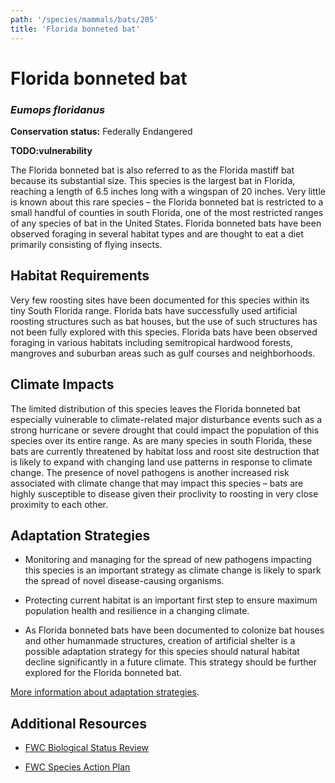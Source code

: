 ```yaml
---
path: '/species/mammals/bats/205'
title: 'Florida bonneted bat'
---
```


# Florida bonneted bat
### *Eumops floridanus*



**Conservation status:** Federally Endangered

**TODO:vulnerability**

The Florida bonneted bat is also referred to as the Florida mastiff bat because its substantial size.  This species is the largest bat in Florida, reaching a length of 6.5 inches long with a wingspan of 20 inches. Very little is known about this rare species – the Florida bonneted bat is restricted to a small handful of counties in south Florida, one of the most restricted ranges of any species of bat in the United States.  Florida bonneted bats have been observed foraging in several habitat types and are thought to eat a diet primarily consisting of flying insects.

    
## Habitat Requirements

Very few roosting sites have been documented for this species within its tiny South Florida range.  Florida bats have successfully used artificial roosting structures such as bat houses, but the use of such structures has not been fully explored with this species.  Florida bats have been observed foraging in various habitats including semitropical hardwood forests, mangroves and suburban areas such as gulf courses and neighborhoods.

## Climate Impacts

The limited distribution of this species leaves the Florida bonneted bat especially vulnerable to climate-related major disturbance events such as a strong hurricane or severe drought that could impact the population of this species over its entire range.  As are many species in south Florida, these bats are currently threatened by habitat loss and roost site destruction that is likely to expand with changing land use patterns in response to climate change.  The presence of novel pathogens is another increased risk associated with climate change that may impact this species – bats are highly susceptible to disease given their proclivity to roosting in very close proximity to each other.

## Adaptation Strategies

- Monitoring and managing for the spread of new pathogens impacting this species is an important strategy as climate change is likely to spark the spread of novel disease-causing organisms.

- Protecting current habitat is an important first step to ensure maximum population health and resilience in a changing climate.

- As Florida bonneted bats have been documented to colonize bat houses and other humanmade structures, creation of artificial shelter is a possible adaptation strategy for this species should natural habitat decline significantly in a future climate.  This strategy should be further explored for the Florida bonneted bat.


[More information about adaptation strategies](/strategies).


## Additional Resources

- [FWC Biological Status Review](http://www.myfwc.com/media/2273295/Florida-Bonneted-Bat-BSR.pdf)

- [FWC Species Action Plan](http://www.myfwc.com/media/2738262/Florida-Bonneted-Bat-Species-Action-Plan-Final-Draft.pdf)
